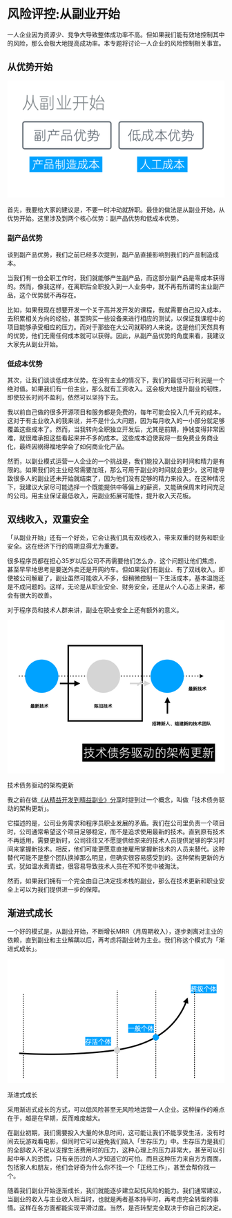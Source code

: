 # 风险评控:从副业开始

一人企业因为资源少、竞争大导致整体成功率不高。但如果我们能有效地控制其中的风险，那么会极大地提高成功率。本专题将讨论一人企业的风险控制相关事宜。

从优势开始
-----

![](./images/image-93.png)

首先，我要给大家的建议是，不要一时冲动就辞职。最佳的做法是从副业开始，从优势开始。这里涉及到两个核心优势：副产品优势和低成本优势。

### 副产品优势

谈到副产品优势，我们之前已经多次提到，副产品直接影响到我们的产品制造成本。

当我们有一份全职工作时，我们就能够产生副产品，而这部分副产品是零成本获得的。然而，像我这样，在离职后全职投入到一人业务中，就不再有所谓的主业副产品，这个优势就不再存在。

比如，如果我现在想要开发一个关于高并发开发的课程，我就需要自己投入成本，去积累相关方向的经验，甚至购买一些设备来进行相应的测试，以保证我课程中的项目能够承受相应的压力。而对于那些在大公司就职的人来说，这是他们天然具有的优势，他们无需任何成本就可以获得。因此，从副产品优势的角度来看，我建议大家先从副业开始。

### 低成本优势

其次，让我们谈谈低成本优势。在没有主业的情况下，我们的最低可行利润是一个绝对值。如果我们有一份主业，那么就有工资收入。这会极大地提升副业的韧性，即使较长时间不盈利，依然可以坚持下去。

我以前自己做的很多开源项目和服务都是免费的，每年可能会投入几千元的成本。这对于有主业收入的我来说，并不是什么大问题，因为每月收入的一小部分就足够覆盖这些成本了。然而，当我转向全职独立开发后，尤其是前期，挣钱变得非常困难，就很难承担这些看起来并不多的成本。这些成本迫使我将一些免费业务商业化，最终因祸得福地学会了如何商业化产品。

然而，以副业模式运营一人企业的一个挑战是，我们能投入副业的时间和精力是有限的。如果我们的主业经常需要加班，那么可用于副业的时间就会更少。这可能导致很多人的副业还未开始就结束了，因为他们没有足够的精力来投入。在这种情况下，我建议大家尽可能选择一个既能提供中等偏上的薪资，又能确保周末时间充足的公司。用主业保证最低收入，用副业拓展可能性，提升收入天花板。

双线收入，双重安全
---------

「从副业开始」还有一个好处，它会让我们具有双线收入，带来双重的财务和职业安全。这在经济下行的周期显得尤为重要。

很多程序员都在担心35岁以后公司不再需要他们怎么办，这个问题让他们焦虑，甚至早早地思考是要送外卖还是开网约车。但如果我们有副业、有了双线收入。即使被公司解雇了，副业虽然可能收入不多，但稍微控制一下生活成本，基本温饱还是不成问题的。这样，无论是从职业安全、财务安全，还是从个人心态上来讲，都会有很大的改善。

对于程序员和技术人群来讲，副业在职业安全上还有额外的意义。

![](./images/image-94.png)

技术债务驱动的架构更新

我之前在做[《从精益开发到精益副业》分享](https://www.bilibili.com/video/BV1xf4y1k7Be?t=1445.8)时提到过一个概念，叫做「技术债务驱动的架构更新」。

它描述的是，公司业务需求和程序员职业发展的矛盾。我们在公司里负责一个项目时，公司通常希望这个项目足够稳定，而不是追求使用最新的技术。直到原有技术不再适用，需要更新时，公司往往又不愿提供给原来的技术人员提供足够的学习时间来掌握新技术。相反，他们可能更愿意直接雇用掌握新技术的人员来替代。这种替代可能不是整个团队换掉那么明显，但确实很容易感受到的。这种架构更新的方式，犹如温水煮青蛙，很容易导致技术人员在不知不觉中被淘汰。

然而，如果我们拥有一个完全由自己决定技术栈的副业，那么在技术更新和职业安全上可以为我们提供进一步的保障。

渐进式成长
-----

一个好的模式是，从副业开始，不断增长MRR（月周期收入），逐步剥离对主业的依赖，直到副业和主业解耦以后，再考虑将副业转为主业。我们称这个模式为「渐进式成长」。

![](./images/image-95.png)

渐进式成长

采用渐进式成长的方式，可以低风险甚至无风险地运营一人企业。这种操作的难点在于，越是在早期，反而难度越大。

在副业初期，我们需要投入大量的休息时间，这可能让我们不能享受生活，没有时间去玩游戏看电影，但同时它可以避免我们陷入「生存压力」中。生存压力是我们的全部收入不足以支撑生活费用时的压力，这种心理上的压力非常大，甚至可以引起中年人的恐慌，只有亲历过的人才知道它的可怕。而且这种压力来自方方面面，包括家人和朋友，他们会好奇为什么你不找一个「正经工作」，甚至会帮你找一个。

随着我们副业开始逐渐成长，我们就能逐步建立起抗风险的能力。我们通常建议，当副业的收入与主业收入相当时，也就是两者基本持平时，再考虑完全转型的事情。这样在各方面都能实现平滑过度。当然，是否转型完全取决于你自己的决定。